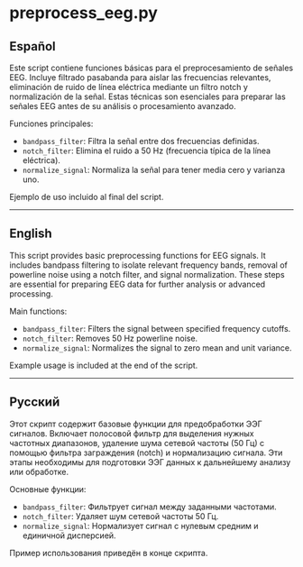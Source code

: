 # preprocess_eeg.py

## Español

Este script contiene funciones básicas para el preprocesamiento de señales EEG. Incluye filtrado pasabanda para aislar las frecuencias relevantes, eliminación de ruido de línea eléctrica mediante un filtro notch y normalización de la señal. Estas técnicas son esenciales para preparar las señales EEG antes de su análisis o procesamiento avanzado.

Funciones principales:
- `bandpass_filter`: Filtra la señal entre dos frecuencias definidas.
- `notch_filter`: Elimina el ruido a 50 Hz (frecuencia típica de la línea eléctrica).
- `normalize_signal`: Normaliza la señal para tener media cero y varianza uno.

Ejemplo de uso incluido al final del script.

---

## English

This script provides basic preprocessing functions for EEG signals. It includes bandpass filtering to isolate relevant frequency bands, removal of powerline noise using a notch filter, and signal normalization. These steps are essential for preparing EEG data for further analysis or advanced processing.

Main functions:
- `bandpass_filter`: Filters the signal between specified frequency cutoffs.
- `notch_filter`: Removes 50 Hz powerline noise.
- `normalize_signal`: Normalizes the signal to zero mean and unit variance.

Example usage is included at the end of the script.

---

## Русский

Этот скрипт содержит базовые функции для предобработки ЭЭГ сигналов. Включает полосовой фильтр для выделения нужных частотных диапазонов, удаление шума сетевой частоты (50 Гц) с помощью фильтра заграждения (notch) и нормализацию сигнала. Эти этапы необходимы для подготовки ЭЭГ данных к дальнейшему анализу или обработке.

Основные функции:
- `bandpass_filter`: Фильтрует сигнал между заданными частотами.
- `notch_filter`: Удаляет шум сетевой частоты 50 Гц.
- `normalize_signal`: Нормализует сигнал с нулевым средним и единичной дисперсией.

Пример использования приведён в конце скрипта.
